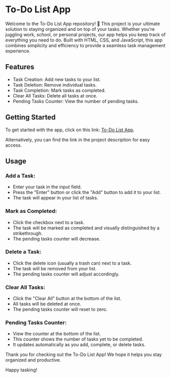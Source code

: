 # To-Do List App

Welcome to the To-Do List App repository! 🎉 This project is your ultimate solution to staying organized and on top of your tasks. Whether you're juggling work, school, or personal projects, our app helps you keep track of everything you need to do. Built with HTML, CSS, and JavaScript, this app combines simplicity and efficiency to provide a seamless task management experience.

## Features
- Task Creation: Add new tasks to your list.
- Task Deletion: Remove individual tasks.
- Task Completion: Mark tasks as completed.
- Clear All Tasks: Delete all tasks at once.
- Pending Tasks Counter: View the number of pending tasks.

## Getting Started
To get started with the app, click on this link: [To-Do List App](https://tasks-to-do030.netlify.app/).

Alternatively, you can find the link in the project description for easy access.

## Usage

### Add a Task:

- Enter your task in the input field.
- Press the "Enter" button or click the "Add" button to add it to your list.
- The task will appear in your list of tasks.

### Mark as Completed:

- Click the checkbox next to a task.
- The task will be marked as completed and visually distinguished by a strikethrough.
- The pending tasks counter will decrease.

### Delete a Task:

- Click the delete icon (usually a trash can) next to a task.
- The task will be removed from your list.
- The pending tasks counter will adjust accordingly.

### Clear All Tasks:

- Click the "Clear All" button at the bottom of the list.
- All tasks will be deleted at once.
- The pending tasks counter will reset to zero.

### Pending Tasks Counter:

- View the counter at the bottom of the list.
- This counter shows the number of tasks yet to be completed.
- It updates automatically as you add, complete, or delete tasks.




Thank you for checking out the To-Do List App! We hope it helps you stay organized and productive.

Happy tasking!
